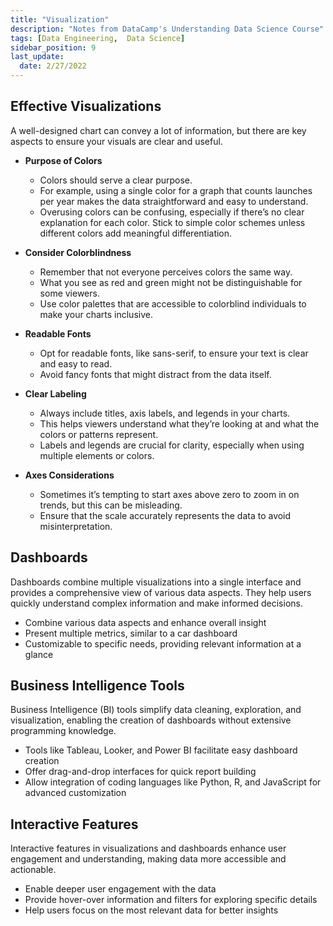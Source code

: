 ```yaml
---
title: "Visualization"
description: "Notes from DataCamp's Understanding Data Science Course"
tags: [Data Engineering,  Data Science]
sidebar_position: 9
last_update:
  date: 2/27/2022
---
```



## Effective Visualizations

A well-designed chart can convey a lot of information, but there are key aspects to ensure your visuals are clear and useful. 

- **Purpose of Colors**

  - Colors should serve a clear purpose. 
  - For example, using a single color for a graph that counts launches per year makes the data straightforward and easy to understand.
  - Overusing colors can be confusing, especially if there’s no clear explanation for each color. Stick to simple color schemes unless different colors add meaningful differentiation.

- **Consider Colorblindness**

  - Remember that not everyone perceives colors the same way. 
  - What you see as red and green might not be distinguishable for some viewers. 
  - Use color palettes that are accessible to colorblind individuals to make your charts inclusive.

- **Readable Fonts**

  - Opt for readable fonts, like sans-serif, to ensure your text is clear and easy to read.
  - Avoid fancy fonts that might distract from the data itself.

- **Clear Labeling**

  - Always include titles, axis labels, and legends in your charts. 
  - This helps viewers understand what they’re looking at and what the colors or patterns represent.
  - Labels and legends are crucial for clarity, especially when using multiple elements or colors.

- **Axes Considerations**

  - Sometimes it’s tempting to start axes above zero to zoom in on trends, but this can be misleading. 
  - Ensure that the scale accurately represents the data to avoid misinterpretation.


## Dashboards
Dashboards combine multiple visualizations into a single interface and provides a comprehensive view of various data aspects. They help users quickly understand complex information and make informed decisions.

- Combine various data aspects and enhance overall insight
- Present multiple metrics, similar to a car dashboard
- Customizable to specific needs, providing relevant information at a glance

## Business Intelligence Tools
Business Intelligence (BI) tools simplify data cleaning, exploration, and visualization, enabling the creation of dashboards without extensive programming knowledge.

- Tools like Tableau, Looker, and Power BI facilitate easy dashboard creation
- Offer drag-and-drop interfaces for quick report building
- Allow integration of coding languages like Python, R, and JavaScript for advanced customization

## Interactive Features
Interactive features in visualizations and dashboards enhance user engagement and understanding, making data more accessible and actionable.

- Enable deeper user engagement with the data
- Provide hover-over information and filters for exploring specific details
- Help users focus on the most relevant data for better insights